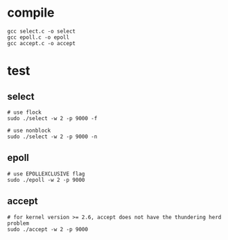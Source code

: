 # compile
```
gcc select.c -o select
gcc epoll.c -o epoll
gcc accept.c -o accept
```
# test
## select
```
# use flock
sudo ./select -w 2 -p 9000 -f

# use nonblock
sudo ./select -w 2 -p 9000 -n
```
## epoll
```
# use EPOLLEXCLUSIVE flag
sudo ./epoll -w 2 -p 9000
```
## accept
```
# for kernel version >= 2.6, accept does not have the thundering herd problem
sudo ./accept -w 2 -p 9000
```
